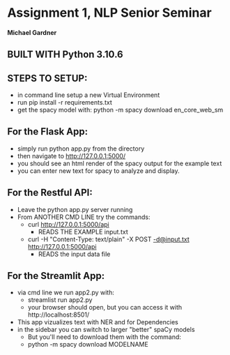 # Assignment 1, NLP Senior Seminar

#### Michael Gardner

## BUILT WITH Python 3.10.6

##  STEPS TO SETUP:
* in command line setup a new Virtual Environment
* run pip install -r requirements.txt
* get the spacy model with: python -m spacy download en_core_web_sm 

##  For the Flask App:
* simply run python app.py from the directory
* then navigate to http://127.0.0.1:5000/
* you should see an html render of the spacy output for the example text
* you can enter new text for spacy to analyze and display.

##  For the Restful API:
* Leave the python app.py server running
* From ANOTHER CMD LINE try the commands:
    * curl http://127.0.0.1:5000/api 
        * READS THE EXAMPLE input.txt
    * curl -H "Content-Type: text/plain" -X POST -d@input.txt http://127.0.0.1:5000/api  
        * READS the input data file

##  For the Streamlit App:
* via cmd line we run app2.py with:
    * streamlist run app2.py
    * your browser should open, but you can access it with http://localhost:8501/
* This app vizualizes text with NER and for Dependencies
* in the sidebar you can switch to larger "better" spaCy models 
    * But you'll need to download them with the command:
    * python -m spacy download MODELNAME